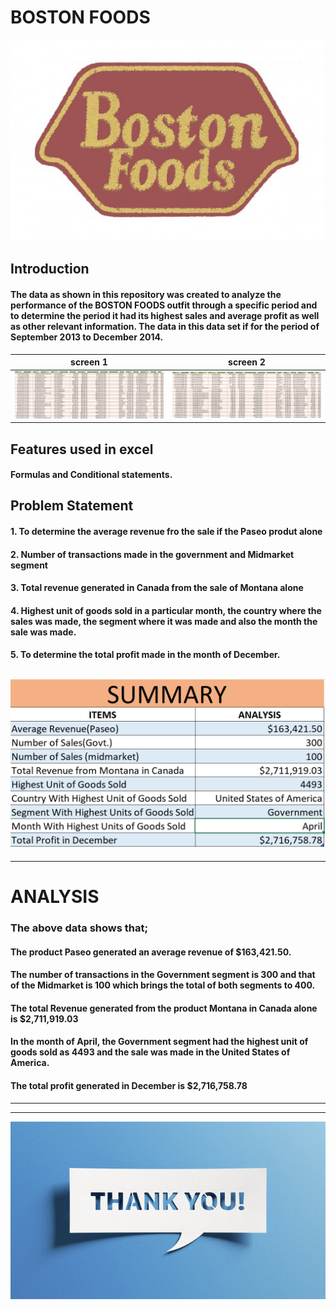 # BOSTON FOODS
![](bostonfoodsimage.gif)
## Introduction
#### The data as shown in this repository was created to analyze the performance of the BOSTON FOODS outfit through a specific period and to determine the period it had its highest sales and average profit as well as other relevant information. The data in this data set if for the period of September 2013 to December 2014.

screen 1         | screen 2
:-------------:|:--------------------:
![](record1.png) | ![](record2.png)

## Features used in excel
#### Formulas and Conditional statements.

## Problem Statement
#### 1.	To determine the average revenue fro the sale if the Paseo produt alone 
#### 2.	Number of transactions made in the government and Midmarket segment 
#### 3.	Total revenue generated in Canada from the sale of Montana alone
#### 4.	Highest unit of goods sold in a particular month, the country where the sales was made, the segment where it was made and also the month the sale was made.
#### 5.	To determine the total profit made in the month of December.

![](summary.png)
---
---
# ANALYSIS

### The above data shows that;
#### The product Paseo generated an average revenue of $163,421.50.
#### The number of transactions in the Government segment is 300 and that of the Midmarket is 100 which brings the total of both segments to 400.
#### The total Revenue generated from the product Montana in Canada alone is $2,711,919.03
#### In the month of April, the Government segment had the highest unit of goods sold as 4493 and the sale was made in the United States of America.
#### The total profit generated in December is $2,716,758.78
---
---
![](thank_you.jpg)

